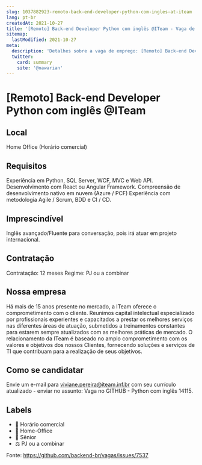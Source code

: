 ```yaml
---
slug: 1037882923-remoto-back-end-developer-python-com-ingles-at-iteam
lang: pt-br
createdAt: 2021-10-27
title: '[Remoto] Back-end Developer Python com inglês @ITeam - Vaga de Emprego'
sitemap:
  lastModified: 2021-10-27
meta:
  description: 'Detalhes sobre a vaga de emprego: [Remoto] Back-end Developer Python com inglês @ITeam'
  twitter:
    card: summary
    site: '@nawarian'
---
```


# [Remoto] Back-end Developer Python com inglês @ITeam

<!--
==================================================
POR FAVOR, SÓ POSTE SE A VAGA FOR PARA TRABALHAR COM REACT OU TECNOLOGIAS DO ECOSSISTEMA!

Exemplo: [São Paulo] Developer na NOME DA EMPRESA`
==================================================
-->


## Local

Home Office (Horário comercial)

## Requisitos

Experiência em Python, SQL Server, WCF, MVC e Web API.
Desenvolvimento com React ou Angular Framework.
Compreensão de desenvolvimento nativo em nuvem (Azure / PCF)
Experiência com metodologia Agile / Scrum, BDD e CI / CD.


## Imprescindível 

Inglês avançado/Fluente para conversação, pois irá atuar em projeto internacional.

## Contratação

Contratação: 12 meses
Regime: PJ ou a combinar

## Nossa empresa

Há mais de 15 anos presente no mercado, a ITeam oferece o comprometimento com o cliente.
Reunimos capital intelectual especializado por profissionais experientes e capacitados a prestar os melhores serviços nas diferentes áreas de atuação, submetidos a treinamentos constantes para estarem sempre atualizados com as melhores práticas de mercado. 
O relacionamento da ITeam é baseado no amplo comprometimento com os valores e objetivos dos nossos Clientes, fornecendo soluções e serviços de TI que contribuam para a realização de seus objetivos.

## Como se candidatar

Envie um e-mail para viviane.pereira@iteam.inf.br com seu currículo atualizado - enviar no assunto: Vaga no GITHUB - Python com inglês 14115.

## Labels

- 🏢 Horário comercial
- 🏢 Home-Office
- 👨 Sênior
- ⚖️ PJ ou a combinar

Fonte: https://github.com/backend-br/vagas/issues/7537